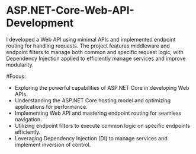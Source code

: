 # ASP.NET-Core-Web-API-Development
I developed a Web API using minimal APIs and implemented endpoint routing for handling requests. The project features middleware and endpoint filters to manage both common and specific request logic, with Dependency Injection applied to efficiently manage services and improve modularity.

#Focus:
* Exploring the powerful capabilities of ASP.NET Core in developing Web APIs.
* Understanding the ASP.NET Core hosting model and optimizing applications for performance.
* Implementing Web API and mastering endpoint routing for seamless navigation.
* Utilizing endpoint filters to execute common logic on specific endpoints efficiently.
* Leveraging Dependency Injection (DI) to manage services and implement inversion of control.



